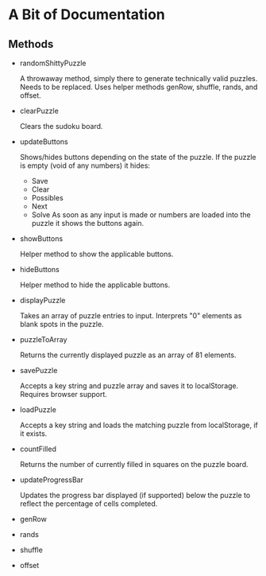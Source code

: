 A Bit of Documentation
======================

Methods
-------

* randomShittyPuzzle

    A throwaway method, simply there to generate technically valid
    puzzles. Needs to be replaced. Uses helper methods genRow, 
    shuffle, rands, and offset.

* clearPuzzle

    Clears the sudoku board.

* updateButtons

    Shows/hides buttons depending on the state of the puzzle. If
    the puzzle is empty (void of any numbers) it hides:
    * Save
    * Clear
    * Possibles
    * Next
    * Solve
    As soon as any input is made or numbers are loaded into the
    puzzle it shows the buttons again.

* showButtons
    
    Helper method to show the applicable buttons.

* hideButtons
    
    Helper method to hide the applicable buttons.

* displayPuzzle

    Takes an array of puzzle entries to input. Interprets "0"
    elements as blank spots in the puzzle.

* puzzleToArray

    Returns the currently displayed puzzle as an array of 81
    elements.

* savePuzzle
    
    Accepts a key string and puzzle array and saves it to
    localStorage. Requires browser support.

* loadPuzzle

    Accepts a key string and loads the matching puzzle from
    localStorage, if it exists.

* countFilled

    Returns the number of currently filled in squares on the
    puzzle board.

* updateProgressBar
    
    Updates the progress bar displayed (if supported) below the
    puzzle to reflect the percentage of cells completed.

* genRow
* rands
* shuffle
* offset

